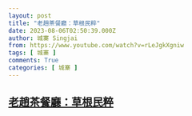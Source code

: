 ```yaml
---
layout: post
title: "老趙茶餐廳：草根民粹"
date: 2023-08-06T02:50:39.000Z
author: 城寨 Singjai
from: https://www.youtube.com/watch?v=rLeJgkXgniw
tags: [ 城寨 ]
comments: True
categories: [ 城寨 ]
---
```

<!--1691290239000-->
[老趙茶餐廳：草根民粹](https://www.youtube.com/watch?v=rLeJgkXgniw)
------

<div>

</div>
